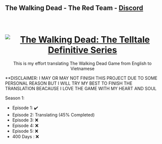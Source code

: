 ## The Walking Dead - The Red Team - [Discord](https://discord.gg/theredteam)
<h1 align="center">
  <br>
  <a href="https://store.steampowered.com/app/207610/The_Walking_Dead/"><img src="https://cdn.akamai.steamstatic.com/steam/apps/207610/header.jpg?t=1612901774" alt="The Walking Dead: The Telltale Definitive Series"></a>
</h1>
<p align="center">
  This is my effort translating The Walking Dead Game from English to Vietnamese
</p>

**DISCLAIMER: I MAY OR MAY NOT FINISH THIS PROJECT DUE TO SOME PERSONAL REASON BUT I WILL TRY MY BEST TO FINISH THE TRANSLATION BEACAUSE I LOVE THE GAME WITH MY HEART AND SOUL

Season 1:
- Episode 1: ✔️
- Episode 2: Translating (45% Completed)
- Episode 3: ❌
- Episode 4: ❌
- Episode 5: ❌
- 400 Days : ❌

